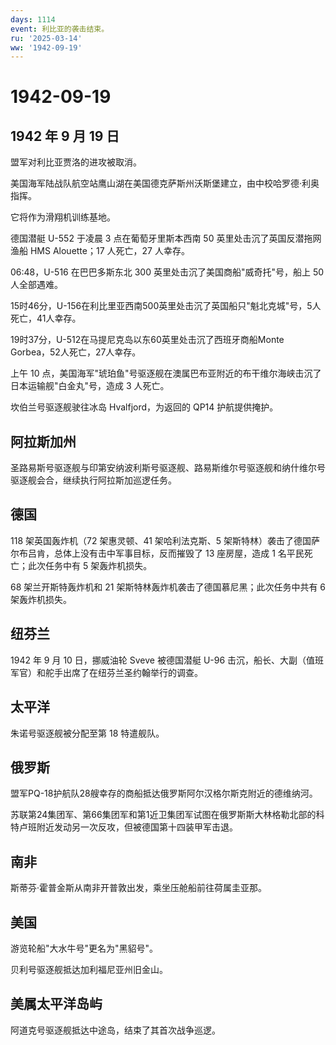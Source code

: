 ```yaml
---
days: 1114
event: 利比亚的袭击结束。
ru: '2025-03-14'
ww: '1942-09-19'
---
```


# 1942-09-19

## 1942 年 9 月 19 日

盟军对利比亚贾洛的进攻被取消。

美国海军陆战队航空站鹰山湖在美国德克萨斯州沃斯堡建立，由中校哈罗德·利奥指挥。

它将作为滑翔机训练基地。

德国潜艇 U-552 于凌晨 3 点在葡萄牙里斯本西南 50
英里处击沉了英国反潜拖网渔船 HMS Alouette；17 人死亡，27 人幸存。

06:48，U-516 在巴巴多斯东北 300 英里处击沉了美国商船"威奇托"号，船上 50
人全部遇难。

15时46分，U-156在利比里亚西南500英里处击沉了英国船只"魁北克城"号，5人死亡，41人幸存。

19时37分，U-512在马提尼克岛以东60英里处击沉了西班牙商船Monte
Gorbea，52人死亡，27人幸存。

上午 10
点，美国海军"琥珀鱼"号驱逐舰在澳属巴布亚附近的布干维尔海峡击沉了日本运输舰"白金丸"号，造成
3 人死亡。

坎伯兰号驱逐舰驶往冰岛 Hvalfjord，为返回的 QP14 护航提供掩护。

## 阿拉斯加州

圣路易斯号驱逐舰与印第安纳波利斯号驱逐舰、路易斯维尔号驱逐舰和纳什维尔号驱逐舰会合，继续执行阿拉斯加巡逻任务。

## 德国

118 架英国轰炸机（72 架惠灵顿、41 架哈利法克斯、5
架斯特林）袭击了德国萨尔布吕肯，总体上没有击中军事目标，反而摧毁了 13
座房屋，造成 1 名平民死亡；此次任务中有 5 架轰炸机损失。

68 架兰开斯特轰炸机和 21 架斯特林轰炸机袭击了德国慕尼黑；此次任务中共有
6 架轰炸机损失。

## 纽芬兰

1942 年 9 月 10 日，挪威油轮 Sveve 被德国潜艇 U-96
击沉，船长、大副（值班军官）和舵手出席了在纽芬兰圣约翰举行的调查。

## 太平洋

朱诺号驱逐舰被分配至第 18 特遣舰队。

## 俄罗斯

盟军PQ-18护航队28艘幸存的商船抵达俄罗斯阿尔汉格尔斯克附近的德维纳河。

苏联第24集团军、第66集团军和第1近卫集团军试图在俄罗斯斯大林格勒北部的科特卢班附近发动另一次反攻，但被德国第十四装甲军击退。

## 南非

斯蒂芬·霍普金斯从南非开普敦出发，乘坐压舱船前往荷属圭亚那。

## 美国

游览轮船"大水牛号"更名为"黑貂号"。

贝利号驱逐舰抵达加利福尼亚州旧金山。

## 美属太平洋岛屿

阿道克号驱逐舰抵达中途岛，结束了其首次战争巡逻。